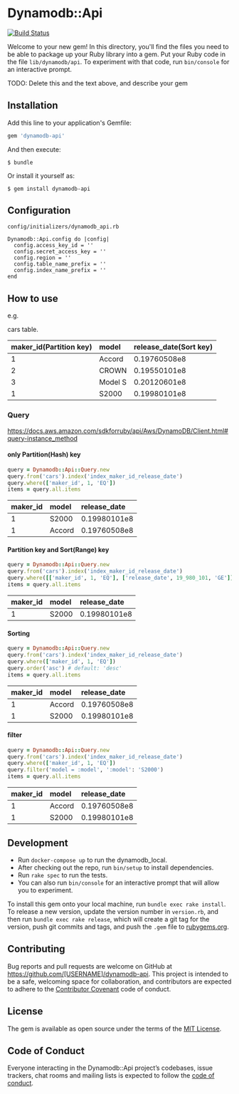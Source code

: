 # Dynamodb::Api

[![Build Status](https://travis-ci.org/walkersumida/dynamodb-api.svg?branch=master)](https://travis-ci.org/walkersumida/dynamodb-api)

Welcome to your new gem! In this directory, you'll find the files you need to be able to package up your Ruby library into a gem. Put your Ruby code in the file `lib/dynamodb/api`. To experiment with that code, run `bin/console` for an interactive prompt.

TODO: Delete this and the text above, and describe your gem

## Installation

Add this line to your application's Gemfile:

```ruby
gem 'dynamodb-api'
```

And then execute:

    $ bundle

Or install it yourself as:

    $ gem install dynamodb-api

## Configuration

`config/initializers/dynamodb_api.rb`

```
Dynamodb::Api.config do |config|
  config.access_key_id = ''
  config.secret_access_key = ''
  config.region = ''
  config.table_name_prefix = ''
  config.index_name_prefix = ''
end
```

## How to use
e.g.

cars table.

| maker_id(Partition key) | model | release_date(Sort key) |
|:---|:---|:---|
|1 |Accord |0.19760508e8 |
|2 |CROWN |0.19550101e8 |
|3 |Model S |0.20120601e8 |
|1 |S2000 |0.19980101e8 |

### Query
https://docs.aws.amazon.com/sdkforruby/api/Aws/DynamoDB/Client.html#query-instance_method

#### only Partition(Hash) key

```ruby
query = Dynamodb::Api::Query.new
query.from('cars').index('index_maker_id_release_date')
query.where(['maker_id', 1, 'EQ'])
items = query.all.items
```

| maker_id | model | release_date |
|:---|:---|:---|
|1 |S2000 |0.19980101e8 |
|1 |Accord |0.19760508e8 |

#### Partition key and Sort(Range) key

```ruby
query = Dynamodb::Api::Query.new
query.from('cars').index('index_maker_id_release_date')
query.where([['maker_id', 1, 'EQ'], ['release_date', 19_980_101, 'GE']])
items = query.all.items
```

| maker_id | model | release_date |
|:---|:---|:---|
|1 |S2000 |0.19980101e8 |

#### Sorting

```ruby
query = Dynamodb::Api::Query.new
query.from('cars').index('index_maker_id_release_date')
query.where(['maker_id', 1, 'EQ'])
query.order('asc') # default: 'desc'
items = query.all.items
```

| maker_id | model | release_date |
|:---|:---|:---|
|1 |Accord |0.19760508e8 |
|1 |S2000 |0.19980101e8 |

#### filter

```ruby
query = Dynamodb::Api::Query.new
query.from('cars').index('index_maker_id_release_date')
query.where(['maker_id', 1, 'EQ'])
query.filter('model = :model', ':model': 'S2000')
items = query.all.items
```

| maker_id | model | release_date |
|:---|:---|:---|
|1 |Accord |0.19760508e8 |
|1 |S2000 |0.19980101e8 |


## Development

- Run `docker-compose up` to run the dynamodb_local.
- After checking out the repo, run `bin/setup` to install dependencies.
- Run `rake spec` to run the tests.
- You can also run `bin/console` for an interactive prompt that will allow you to experiment.

To install this gem onto your local machine, run `bundle exec rake install`. To release a new version, update the version number in `version.rb`, and then run `bundle exec rake release`, which will create a git tag for the version, push git commits and tags, and push the `.gem` file to [rubygems.org](https://rubygems.org).

## Contributing

Bug reports and pull requests are welcome on GitHub at https://github.com/[USERNAME]/dynamodb-api. This project is intended to be a safe, welcoming space for collaboration, and contributors are expected to adhere to the [Contributor Covenant](http://contributor-covenant.org) code of conduct.

## License

The gem is available as open source under the terms of the [MIT License](https://opensource.org/licenses/MIT).

## Code of Conduct

Everyone interacting in the Dynamodb::Api project’s codebases, issue trackers, chat rooms and mailing lists is expected to follow the [code of conduct](https://github.com/[USERNAME]/dynamodb-api/blob/master/CODE_OF_CONDUCT.md).
